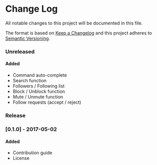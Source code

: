 # Change Log
All notable changes to this project will be documented in this file.

The format is based on [Keep a Changelog](http://keepachangelog.com/)
and this project adheres to [Semantic Versioning](http://semver.org/).

### Unreleased
#### Added
- Command auto-complete
- Search function
- Followers / Following list
- Block / Unblock function
- Mute / Unmute function
- Follow requests (accept / reject)

### Release
### [0.1.0] - 2017-05-02
#### Added
- Contribution guide
- License
